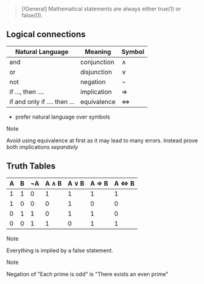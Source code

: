 >[!General]
>Mathematical statements are always either true(1) or false(0).

## Logical connections
| Natural Language             | Meaning     | Symbol            |
| ---------------------------- | ----------- | ----------------- |
| and                          | conjunction | $\land$           |
| or                           | disjunction | $\lor$            |
| not                          | negation    | $\lnot$           |
| if ..., then ....            | implication | $\Rightarrow$     |
| if and only if .... then ... | equivalence | $\Leftrightarrow$ |
- prefer natural language over symbols
>[!Note]
>Avoid using equivalence at first as it may lead to many errors.
>Instead prove both implications *separately*

## Truth Tables
| A   | B   | ¬A  | A ∧ B | A ∨ B | A ⇒ B | A ⇔ B |
| --- | --- | --- | ----- | ----- | ----- | ----- |
| 1   | 1   | 0   | 1     | 1     | 1     | 1     |
| 1   | 0   | 0   | 0     | 1     | 0     | 0     |
| 0   | 1   | 1   | 0     | 1     | 1     | 0     |
| 0   | 0   | 1   | 1     | 0     | 1     | 1     |
>[!Note]
>Everything is implied by a false statement.

>[!Note]
>Negation of "Each prime is odd" is "There exists an even prime"

